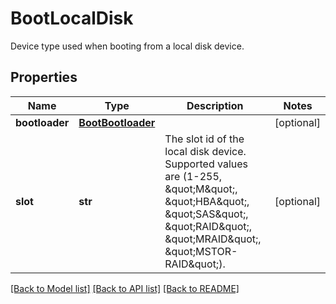 # BootLocalDisk

Device type used when booting from a local disk device. 
## Properties
Name | Type | Description | Notes
------------ | ------------- | ------------- | -------------
**bootloader** | [**BootBootloader**](BootBootloader.md) |  | [optional] 
**slot** | **str** | The slot id of the local disk device. Supported values are (1-255, \&quot;M\&quot;, \&quot;HBA\&quot;, \&quot;SAS\&quot;, \&quot;RAID\&quot;, \&quot;MRAID\&quot;, \&quot;MSTOR-RAID\&quot;).    | [optional] 

[[Back to Model list]](../README.md#documentation-for-models) [[Back to API list]](../README.md#documentation-for-api-endpoints) [[Back to README]](../README.md)


